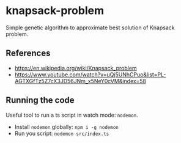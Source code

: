 # knapsack-problem

Simple genetic algorithm to approximate best solution of Knapsack problem.

## References

- https://en.wikipedia.org/wiki/Knapsack_problem
- https://www.youtube.com/watch?v=uQj5UNhCPuo&list=PL-AGTXGfTz5Z7cX3JD56JNm_x5NeY0cVM&index=58

## Running the code

Useful tool to run a ts script in watch mode: `nodemon`.

- Install `nodemon` globally: `npm i -g nodemon`
- Run you script: `nodemon src/index.ts`
